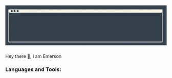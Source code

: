 # [![Header](https://raw.githubusercontent.com/Emerson-CJ/Emerson-CJ/main/banner/Banner.gif)](https://github.com/Emerson-CJ)

Hey there 👋, I am Emerson

### Languages and Tools:
